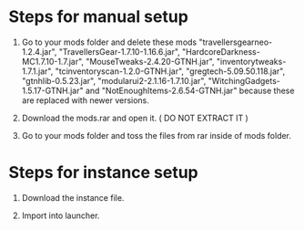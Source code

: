 # Steps for manual setup

1. Go  to your mods folder and delete these mods "travellersgearneo-1.2.4.jar", "TravellersGear-1.7.10-1.16.6.jar", "HardcoreDarkness-MC1.7.10-1.7.jar", "MouseTweaks-2.4.20-GTNH.jar", "inventorytweaks-1.7.1.jar", "tcinventoryscan-1.2.0-GTNH.jar", "gregtech-5.09.50.118.jar", "gtnhlib-0.5.23.jar", "modularui2-2.1.16-1.7.10.jar", "WitchingGadgets-1.5.17-GTNH.jar" and "NotEnoughItems-2.6.54-GTNH.jar" because these are replaced with newer versions.

2. Download the mods.rar and open it. ( DO NOT EXTRACT IT )

3. Go to your mods folder and toss the files from rar inside of mods folder.

# Steps for instance setup

1. Download the instance file.

2. Import into launcher.
